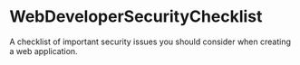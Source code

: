 # WebDeveloperSecurityChecklist

A checklist of important security issues you should consider when creating a web application.
